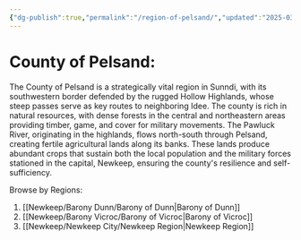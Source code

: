 ```yaml
---
{"dg-publish":true,"permalink":"/region-of-pelsand/","updated":"2025-03-25T08:45:38.259+05:30"}
---
```


# County of Pelsand:  

The County of Pelsand is a strategically vital region in Sunndi, with its southwestern border defended by the rugged Hollow Highlands, whose steep passes serve as key routes to neighboring Idee. The county is rich in natural resources, with dense forests in the central and northeastern areas providing timber, game, and cover for military movements. The Pawluck River, originating in the highlands, flows north-south through Pelsand, creating fertile agricultural lands along its banks. These lands produce abundant crops that sustain both the local population and the military forces stationed in the capital, Newkeep, ensuring the county's resilience and self-sufficiency.

Browse by Regions:
1. [[Newkeep/Barony Dunn/Barony of Dunn\|Barony of Dunn]]
2. [[Newkeep/Barony Vicroc/Barony of Vicroc\|Barony of Vicroc]]
3. [[Newkeep/Newkeep City/Newkeep Region\|Newkeep Region]]
